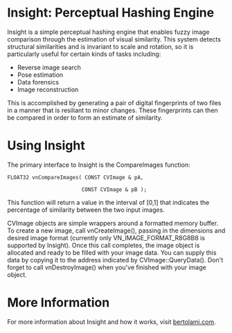 Insight: Perceptual Hashing Engine
=======

Insight is a simple perceptual hashing engine that enables fuzzy image comparison through the estimation of visual similarity. This system detects structural similarities and is invariant to scale and rotation, so it is particularly useful for certain kinds of tasks including:

* Reverse image search
* Pose estimation
* Data forensics
* Image reconstruction

This is accomplished by generating a pair of digital fingerprints of two files in a manner that is resiliant to minor changes. These fingerprints can then be compared in order to form an estimate of similarity.

# Using Insight


The primary interface to Insight is the CompareImages function:



    FLOAT32 vnCompareImages( CONST CVImage & pA,
 
                            CONST CVImage & pB );



This function will return a value in the interval of [0,1] that indicates the percentage of similarity between the two input images.



CVImage objects are simple wrappers around a formatted memory buffer. To create a new image, call vnCreateImage(), passing in the dimensions and desired image format (currently only VN_IMAGE_FORMAT_R8G8B8 is supported by Insight). Once this call completes, the image object is allocated and ready to be filled with your image data. You can supply this data by copying it to the address indicated by CVImage::QueryData(). Don't forget to call vnDestroyImage() when you've finished with your image object.

# More Information

For more information about Insight and how it works, visit [bertolami.com](http://bertolami.com/index.php?engine=blog&content=posts&detail=perceptual-hashing).

